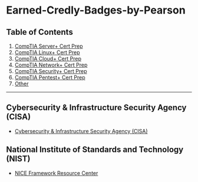 # Earned-Credly-Badges-by-Pearson
## Table of Contents
1.  [CompTIA Server+ Cert Prep]()
2.  [CompTIA Linux+ Cert Prep]()
3.  [CompTIA Cloud+ Cert Prep]()
4.  [CompTIA Network+ Cert Prep]()
5.  [CompTIA Security+ Cert Prep]()
6.  [CompTIA Pentest+ Cert Prep]()
7.  [Other]()
---
## Cybersecurity & Infrastructure Security Agency (CISA)
 - [Cybersecurity & Infrastructure Security Agency (CISA)](https://www.cisa.gov/)
## National Institute of Standards and Technology (NIST)
 - [NICE Framework Resource Center](https://www.nist.gov/itl/applied-cybersecurity/nice/nice-framework-resource-center)
